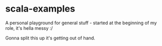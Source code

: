 # scala-examples

 A personal playground for general stuff - started at the beginning of my role, it's hella messy :/
 
 Gonna split this up it's getting out of hand.
